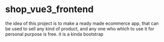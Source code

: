 # shop_vue3_frontend
the idea of this project is to make a ready made ecommerce app, that can be used to sell any kind of product, and any one who which to use it for personal purpose is free. it is a kinda bootstrap

